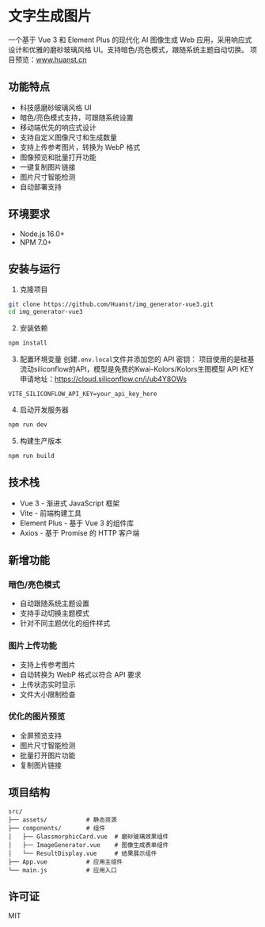 # 文字生成图片

一个基于 Vue 3 和 Element Plus 的现代化 AI 图像生成 Web 应用，采用响应式设计和优雅的磨砂玻璃风格 UI。支持暗色/亮色模式，跟随系统主题自动切换。
项目预览：www.huanst.cn

## 功能特点

- 科技感磨砂玻璃风格 UI
- 暗色/亮色模式支持，可跟随系统设置
- 移动端优先的响应式设计
- 支持自定义图像尺寸和生成数量
- 支持上传参考图片，转换为 WebP 格式
- 图像预览和批量打开功能
- 一键复制图片链接
- 图片尺寸智能检测
- 自动部署支持

## 环境要求

- Node.js 16.0+
- NPM 7.0+

## 安装与运行

1. 克隆项目

```bash
git clone https://github.com/Huanst/img_generator-vue3.git
cd img_generator-vue3
```

2. 安装依赖

```bash
npm install
```

3. 配置环境变量
   创建`.env.local`文件并添加您的 API 密钥：
   项目使用的是硅基流动siliconflow的API，模型是免费的Kwai-Kolors/Kolors生图模型
   API KEY申请地址：https://cloud.siliconflow.cn/i/ub4Y8OWs

```
VITE_SILICONFLOW_API_KEY=your_api_key_here
```

4. 启动开发服务器

```bash
npm run dev
```

5. 构建生产版本

```bash
npm run build
```

## 技术栈

- Vue 3 - 渐进式 JavaScript 框架
- Vite - 前端构建工具
- Element Plus - 基于 Vue 3 的组件库
- Axios - 基于 Promise 的 HTTP 客户端

## 新增功能

### 暗色/亮色模式

- 自动跟随系统主题设置
- 支持手动切换主题模式
- 针对不同主题优化的组件样式

### 图片上传功能

- 支持上传参考图片
- 自动转换为 WebP 格式以符合 API 要求
- 上传状态实时显示
- 文件大小限制检查

### 优化的图片预览

- 全屏预览支持
- 图片尺寸智能检测
- 批量打开图片功能
- 复制图片链接

## 项目结构

```
src/
├── assets/           # 静态资源
├── components/       # 组件
│   ├── GlassmorphicCard.vue  # 磨砂玻璃效果组件
│   ├── ImageGenerator.vue    # 图像生成表单组件
│   └── ResultDisplay.vue     # 结果展示组件
├── App.vue           # 应用主组件
└── main.js           # 应用入口
```

## 许可证

MIT